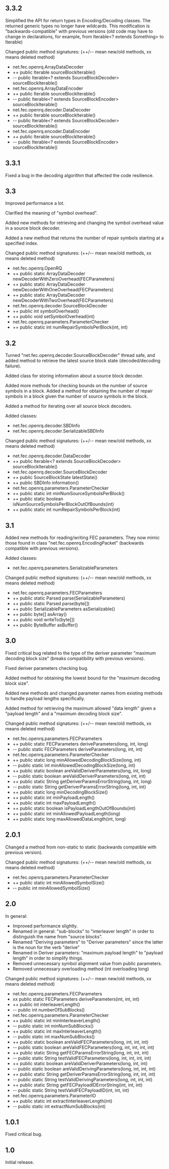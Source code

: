 ## 3.3.2

Simplified the API for return types in Encoding/Decoding classes.
The returned generic types no longer have wildcards.
This modification is "backwards-compatible" with previous versions
(old code may have to change in declarations, for example,
from Iterable<? extends Something> to Iterable<Something>)

Changed public method signatures:
(++/-- mean new/old methods, xx means deleted method)
* net.fec.openrq.ArrayDataDecoder
 * ++ public Iterable<SourceBlockDecoder> sourceBlockIterable()
 * -- public Iterable<? extends SourceBlockDecoder> sourceBlockIterable()
* net.fec.openrq.ArrayDataEncoder
 * ++ public Iterable<SourceBlockEncoder> sourceBlockIterable()
 * -- public Iterable<? extends SourceBlockEncoder> sourceBlockIterable()
* net.fec.openrq.decoder.DataDecoder
 * ++ public Iterable<SourceBlockDecoder> sourceBlockIterable()
 * -- public Iterable<? extends SourceBlockDecoder> sourceBlockIterable()
* net.fec.openrq.encoder.DataEncoder
 * ++ public Iterable<SourceBlockEncoder> sourceBlockIterable()
 * -- public Iterable<? extends SourceBlockEncoder> sourceBlockIterable()


## 3.3.1

Fixed a bug in the decoding algorithm that affected the code resilience.


## 3.3

Improved performance a lot.

Clarified the meaning of "symbol overhead".

Added new methods for retrieving and changing the symbol overhead value in
a source block decoder.

Added a new method that returns the number of repair symbols starting at a
specified index.

Changed public method signatures:
(++/-- mean new/old methods, xx means deleted method)
* net.fec.openrq.OpenRQ
 * ++ public static ArrayDataDecoder newDecoderWithZeroOverhead(FECParameters)
 * ++ public static ArrayDataDecoder newDecoderWithOneOverhead(FECParameters)
 * ++ public static ArrayDataDecoder newDecoderWithTwoOverhead(FECParameters)
* net.fec.openrq.decoder.SourceBlockDecoder
 * ++ public int symbolOverhead()
 * ++ public void setSymbolOverhead(int)
* net.fec.openrq.parameters.ParameterChecker
 * ++ public static int numRepairSymbolsPerBlock(int, int)


## 3.2

Turned "net.fec.openrq.decoder.SourceBlockDecoder" thread safe, and added
method to retrieve the latest source block state (decoded/decoding failure).

Added class for storing information about a source block decoder.

Added more methods for checking bounds on the number of source symbols in a
block. Added a method for obtaining the number of repair symbols in a block
given the number of source symbols in the block.

Added a method for iterating over all source block decoders.

Added classes:
* net.fec.openrq.decoder.SBDInfo
* net.fec.openrq.decoder.SerializableSBDInfo

Changed public method signatures:
(++/-- mean new/old methods, xx means deleted method)
* net.fec.openrq.decoder.DataDecoder
 * ++ public Iterable<? extends SourceBlockDecoder> sourceBlockIterable()
* net.fec.openrq.decoder.SourceBlockDecoder
 * ++ public SourceBlockState latestState()
 * ++ public SBDInfo information()
* net.fec.openrq.parameters.ParameterChecker
 * ++ public static int minNumSourceSymbolsPerBlock()
 * ++ public static boolean isNumSourceSymbolsPerBlockOutOfBounds(int)
 * ++ public static int numRepairSymbolsPerBlock(int)


## 3.1

Added new methods for reading/writing FEC parameters. They now mimic those
found in class "net.fec.openrq.EncodingPacket" (backwards compatible with
previous versions).

Added classes:
* net.fec.openrq.parameters.SerializableParameters

Changed public method signatures:
(++/-- mean new/old methods, xx means deleted method)
* net.fec.openrq.parameters.FECParameters
 * ++ public static Parsed<FECParameters> parse(SerializableParameters)
 * ++ public static Parsed<FECParameters> parse(byte[])
 * ++ public SerializableParameters asSerializable()
 * ++ public byte[] asArray()
 * ++ public void writeTo(byte[])
 * ++ public ByteBuffer asBuffer()


## 3.0

Fixed critical bug related to the type of the deriver parameter "maximum
decoding block size" (breaks compatibility with previous versions).

Fixed deriver parameters checking bug.

Added method for obtaining the lowest bound for the "maximum decoding block
size".

Added new methods and changed parameter names from existing methods to handle
payload lengths specifically.

Added method for retrieving the maximum allowed "data length" given a "payload
length" and a "maximum decoding block size".

Changed public method signatures:
(++/-- mean new/old methods, xx means deleted method)
* net.fec.openrq.parameters.FECParameters
 * ++ public static FECParameters deriveParameters(long, int, long)
 * -- public static FECParameters deriveParameters(long, int, int)
* net.fec.openrq.parameters.ParameterChecker
 * ++ public static long minAllowedDecodingBlockSize(long, int)
 * -- public static int minAllowedDecodingBlockSize(long, int)
 * ++ public static boolean areValidDeriverParameters(long, int, long)
 * -- public static boolean areValidDeriverParameters(long, int, int)
 * ++ public static String getDeriverParamsErrorString(long, int, long)
 * -- public static String getDeriverParamsErrorString(long, int, int)
 * ++ public static long minDecodingBlockSize()
 * ++ public static int minPayloadLength()
 * ++ public static int maxPayloadLength()
 * ++ public static boolean isPayloadLengthOutOfBounds(int)
 * ++ public static int minAllowedPayloadLength(long)
 * ++ public static long maxAllowedDataLength(int, long)


## 2.0.1

Changed a method from non-static to static (backwards compatible with previous
version).

Changed public method signatures:
(++/-- mean new/old methods, xx means deleted method)
* net.fec.openrq.parameters.ParameterChecker
 * ++ public static int minAllowedSymbolSize()
 * -- public int minAllowedSymbolSize()


## 2.0

In general:
- Improved performance slightly.
- Renamed in general: "sub-blocks" to "interleaver length" in order to
distinguish the name from "source blocks".
- Renamed "Deriving parameters" to "Deriver parameters" since the latter is the
noun for the verb "derive"
- Renamed in Deriver parameters: "maximum payload length" to "payload length" in
order to simplify things.
- Removed unnecessary symbol alignment value from public parameters.
- Removed unnecessary overloading method (int overloading long)

Changed public method signatures:
(++/-- mean new/old methods, xx means deleted method)
* net.fec.openrq.parameters.FECParameters
 * xx public static FECParameters deriveParameters(int, int, int)
 * ++ public int interleaverLength()
 * -- public int numberOfSubBlocks()
* net.fec.openrq.parameters.ParameterChecker
 * ++ public static int minInterleaverLength()
 * -- public static int minNumSubBlocks()
 * ++ public static int maxInterleaverLength()
 * -- public static int maxNumSubBlocks()
 * ++ public static boolean areValidFECParameters(long, int, int, int)
 * -- public static boolean areValidFECParameters(long, int, int, int, int)
 * ++ public static String getFECParamsErrorString(long, int, int, int)
 * -- public static String testValidFECParameters(long, int, int, int, int)
 * ++ public static boolean areValidDeriverParameters(long, int, int)
 * -- public static boolean areValidDerivingParameters(long, int, int, int)
 * ++ public static String getDeriverParamsErrorString(long, int, int, int)
 * -- public static String testValidDerivingParameters(long, int, int, int)
 * ++ public static String getFECPayloadIDErrorString(int, int, int)
 * -- public static String testValidFECPayloadID(int, int, int)
* net.fec.openrq.parameters.ParameterIO
 * ++ public static int extractInterleaverLength(int)
 * -- public static int extractNumSubBlocks(int)


## 1.0.1

Fixed critical bug.


## 1.0

Initial release.
